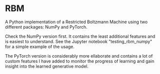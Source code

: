 # RBM
A Python implementation of a Restricted Boltzmann Machine using two different packages: NumPy and PyTorch.

Check the NumPy version first. It contains the least additional features and is easiest to understand. See the Jupyter notebook "testing_rbm_numpy" for a simple example of the usage.

The PyTorch version is considerably more ellaborate and contains a lot of custom features I have added to monitor the progress of learning and gain insight into the learned generative model. 

